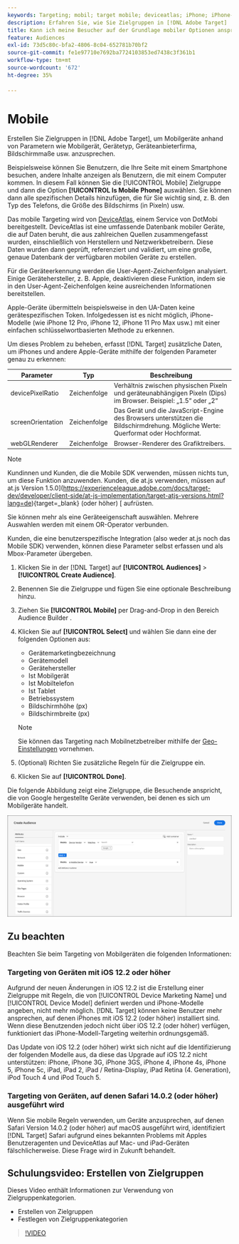 ```yaml
---
keywords: Targeting; mobil; target mobile; deviceatlas; iPhone; iPhone-Modelle; deviceatlas; Displaybreite; Display Breite; Displayhöhe; Gerätetyp; Displayhöhe; Mobiltelefon; Tablet; Gerätemodell
description: Erfahren Sie, wie Sie Zielgruppen in [!DNL Adobe Target]  erstellen, um Mobilgeräte anzusprechen.
title: Kann ich meine Besucher auf der Grundlage mobiler Optionen ansprechen?
feature: Audiences
exl-id: 73d5c80c-bfa2-4806-8c04-652781b70bf2
source-git-commit: fe1e97710e7692ba7724103853ed7438c3f361b1
workflow-type: tm+mt
source-wordcount: '672'
ht-degree: 35%

---
```


# Mobile

Erstellen Sie Zielgruppen in [!DNL Adobe Target], um Mobilgeräte anhand von Parametern wie Mobilgerät, Gerätetyp, Geräteanbieterfirma, Bildschirmmaße usw. anzusprechen.

Beispielsweise können Sie Benutzern, die Ihre Seite mit einem Smartphone besuchen, andere Inhalte anzeigen als Benutzern, die mit einem Computer kommen. In diesem Fall können Sie die [!UICONTROL Mobile] Zielgruppe und dann die Option **[!UICONTROL Is Mobile Phone]** auswählen. Sie können dann alle spezifischen Details hinzufügen, die für Sie wichtig sind, z. B. den Typ des Telefons, die Größe des Bildschirms (in Pixeln) usw.

Das mobile Targeting wird von [DeviceAtlas](https://deviceatlas.com/device-data/user-agent-tester), einem Service von DotMobi bereitgestellt. DeviceAtlas ist eine umfassende Datenbank mobiler Geräte, die auf Daten beruht, die aus zahlreichen Quellen zusammengefasst wurden, einschließlich von Herstellern und Netzwerkbetreibern. Diese Daten wurden dann geprüft, referenziert und validiert, um eine große, genaue Datenbank der verfügbaren mobilen Geräte zu erstellen.

Für die Geräteerkennung werden die User-Agent-Zeichenfolgen analysiert. Einige Gerätehersteller, z. B. Apple, deaktivieren diese Funktion, indem sie in den User-Agent-Zeichenfolgen keine ausreichenden Informationen bereitstellen.

Apple-Geräte übermitteln beispielsweise in den UA-Daten keine gerätespezifischen Token. Infolgedessen ist es nicht möglich, iPhone-Modelle (wie iPhone 12 Pro, iPhone 12, iPhone 11 Pro Max usw.) mit einer einfachen schlüsselwortbasierten Methode zu erkennen.

Um dieses Problem zu beheben, erfasst [!DNL Target] zusätzliche Daten, um iPhones und andere Apple-Geräte mithilfe der folgenden Parameter genau zu erkennen:

| Parameter | Typ | Beschreibung |
|--- |--- |--- |
| devicePixelRatio | Zeichenfolge | Verhältnis zwischen physischen Pixeln und geräteunabhängigen Pixeln (Dips) im Browser. Beispiel: „1.5“ oder „2“ |
| screenOrientation | Zeichenfolge | Das Gerät und die JavaScript-Engine des Browsers unterstützen die Bildschirmdrehung. Mögliche Werte: Querformat oder Hochformat. |
| webGLRenderer | Zeichenfolge | Browser-Renderer des Grafiktreibers. |

>[!NOTE]
>
>Kundinnen und Kunden, die die Mobile SDK verwenden, müssen nichts tun, um diese Funktion anzuwenden. Kunden, die at.js verwenden, müssen auf at.js Version 1.5.0](https://experienceleague.adobe.com/docs/target-dev/developer/client-side/at-js-implementation/target-atjs-versions.html?lang=de){target=_blank} (oder höher) [ aufrüsten.

Sie können mehr als eine Geräteeigenschaft auswählen. Mehrere Auswahlen werden mit einem OR-Operator verbunden.

Kunden, die eine benutzerspezifische Integration (also weder at.js noch das Mobile SDK) verwenden, können diese Parameter selbst erfassen und als Mbox-Parameter übergeben.

1. Klicken Sie in der [!DNL Target] auf **[!UICONTROL Audiences]** > **[!UICONTROL Create Audience]**.
1. Benennen Sie die Zielgruppe und fügen Sie eine optionale Beschreibung hinzu.
1. Ziehen Sie **[!UICONTROL Mobile]** per Drag-and-Drop in den Bereich Audience Builder .
1. Klicken Sie auf **[!UICONTROL Select]** und wählen Sie dann eine der folgenden Optionen aus:

   * Gerätemarketingbezeichnung
   * Gerätemodell
   * Gerätehersteller
   * Ist Mobilgerät
   * Ist Mobiltelefon
   * Ist Tablet
   * Betriebssystem
   * Bildschirmhöhe (px)
   * Bildschirmbreite (px)

   >[!NOTE]
   >
   >Sie können das Targeting nach Mobilnetzbetreiber mithilfe der [Geo-Einstellungen](/help/main/c-target/c-audiences/c-target-rules/geo.md#concept_5B4D99DE685348FB877929EE0F942670) vornehmen.

1. (Optional) Richten Sie zusätzliche Regeln für die Zielgruppe ein.
1. Klicken Sie auf **[!UICONTROL Done]**.

Die folgende Abbildung zeigt eine Zielgruppe, die Besuchende anspricht, die von Google hergestellte Geräte verwenden, bei denen es sich um Mobilgeräte handelt.

![Zielgruppe mit Mobilgeräten](assets/target_mobile.png)

## Zu beachten

Beachten Sie beim Targeting von Mobilgeräten die folgenden Informationen:

### Targeting von Geräten mit iOS 12.2 oder höher

Aufgrund der neuen Änderungen in iOS 12.2 ist die Erstellung einer Zielgruppe mit Regeln, die von [!UICONTROL Device Marketing Name] und [!UICONTROL Device Model] definiert werden und iPhone-Modelle angeben, nicht mehr möglich. [!DNL Target] können keine Benutzer mehr ansprechen, auf denen iPhones mit iOS 12.2 (oder höher) installiert sind. Wenn diese Benutzenden jedoch nicht über iOS 12.2 (oder höher) verfügen, funktioniert das iPhone-Modell-Targeting weiterhin ordnungsgemäß.

Das Update von iOS 12.2 (oder höher) wirkt sich nicht auf die Identifizierung der folgenden Modelle aus, da diese das Upgrade auf iOS 12.2 nicht unterstützen: iPhone, iPhone 3G, iPhone 3GS, iPhone 4, iPhone 4s, iPhone 5, iPhone 5c, iPad, iPad 2, iPad / Retina-Display, iPad Retina (4. Generation), iPod Touch 4 und iPod Touch 5.

### Targeting von Geräten, auf denen Safari 14.0.2 (oder höher) ausgeführt wird

Wenn Sie mobile Regeln verwenden, um Geräte anzusprechen, auf denen Safari Version 14.0.2 (oder höher) auf macOS ausgeführt wird, identifiziert [!DNL Target] Safari aufgrund eines bekannten Problems mit Apples Benutzeragenten und DeviceAtlas auf Mac- und iPad-Geräten fälschlicherweise. Diese Frage wird in Zukunft behandelt.

## Schulungsvideo: Erstellen von Zielgruppen

Dieses Video enthält Informationen zur Verwendung von Zielgruppenkategorien.

* Erstellen von Zielgruppen
* Festlegen von Zielgruppenkategorien

>[!VIDEO](https://video.tv.adobe.com/v/17392)
